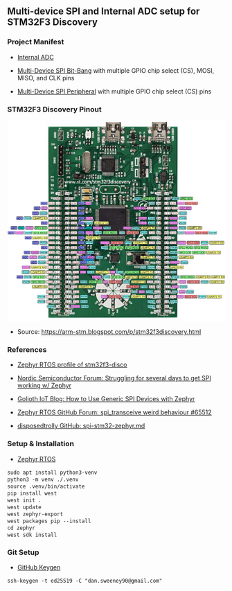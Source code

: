 ## Multi-device SPI and Internal ADC setup for STM32F3 Discovery

### Project Manifest
- [Internal ADC](https://github.com/sweeneyd/zephyr_rtos_stm32f3_discovery/tree/main/app_adc)

- [Multi-Device SPI Bit-Bang](https://github.com/sweeneyd/zephyr_rtos_stm32f3_discovery/tree/main/app_bb) with multiple GPIO chip select (CS), MOSI, MISO, and CLK pins 

- [Multi-Device SPI Peripheral](https://github.com/sweeneyd/zephyr_rtos_stm32f3_discovery/tree/main/app_adc) with multiple GPIO chip select (CS) pins 

### STM32F3 Discovery Pinout
![STM32F3 Discovery Pinout](https://github.com/sweeneyd/zephyr_rtos_stm32f3_discovery/blob/main/_misc_/stm32f3_disco_pinout.png)
- Source: https://arm-stm.blogspot.com/p/stm32f3discovery.html

### References
- [Zephyr RTOS profile of stm32f3-disco](https://docs.zephyrproject.org/latest/boards/st/stm32f3_disco/doc/index.html)

- [Nordic Semiconductor Forum: Struggling for several days to get SPI working w/ Zephyr](https://devzone.nordicsemi.com/f/nordic-q-a/96015/struggling-for-several-days-to-get-spi-working-w-zephyr)

- [Golioth IoT Blog: How to Use Generic SPI Devices with Zephyr](https://blog.golioth.io/how-to-use-generic-spi-devices-with-zephyr/)

- [Zephyr RTOS GitHub Forum: spi_transceive weird behaviour #65512](https://github.com/zephyrproject-rtos/zephyr/issues/65512)

- [disposedtrolly GitHub: spi-stm32-zephyr.md](https://gist.github.com/disposedtrolley/f0edbef0e65dbd7b56207e4ffc35c8d1)



### Setup & Installation
- [Zephyr RTOS](https://docs.zephyrproject.org/latest/develop/getting_started/index.html)

```
sudo apt install python3-venv
python3 -m venv ./.venv
source .venv/bin/activate
pip install west
west init .
west update
west zephyr-export
west packages pip --install
cd zephyr
west sdk install
```

### Git Setup

- [GitHub Keygen](https://docs.github.com/en/authentication/connecting-to-github-with-ssh/generating-a-new-ssh-key-and-adding-it-to-the-ssh-agent)

```
ssh-keygen -t ed25519 -C "dan.sweeney90@gmail.com"
```